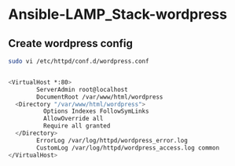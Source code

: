 # Ansible-LAMP_Stack-wordpress


## Create wordpress config
``` bash
sudo vi /etc/httpd/conf.d/wordpress.conf
```
```bash

<VirtualHost *:80>
        ServerAdmin root@localhost
        DocumentRoot /var/www/html/wordpress
  <Directory "/var/www/html/wordpress">
          Options Indexes FollowSymLinks
          AllowOverride all
          Require all granted
  </Directory>
        ErrorLog /var/log/httpd/wordpress_error.log
        CustomLog /var/log/httpd/wordpress_access.log common
</VirtualHost>

```
